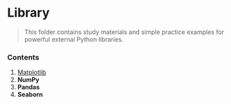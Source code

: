 # Library
 > This folder contains study materials and simple practice examples for powerful external Python libraries.

### Contents

1. [Matplotlib](matplotlib)
2. **NumPy**
3. **Pandas**
4. **Seaborn**
